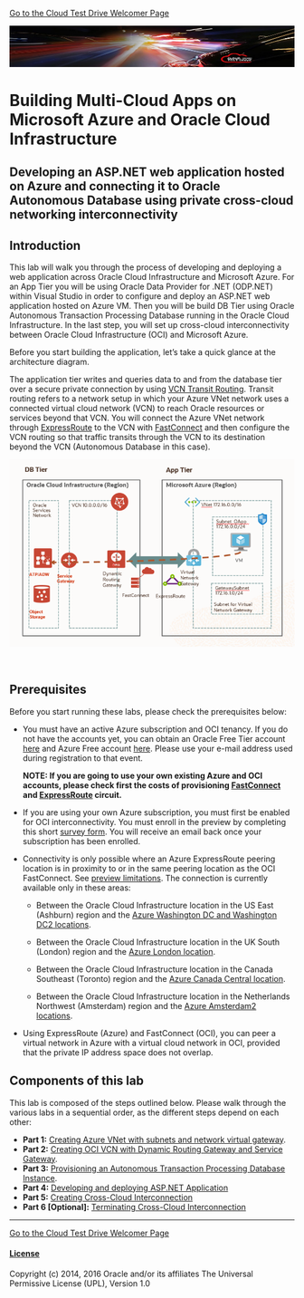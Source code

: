[Go to the Cloud Test Drive Welcomer Page](../../readme.md)

![](../../common/images/customer.logo2.png)

# Building Multi-Cloud Apps on Microsoft Azure and Oracle Cloud Infrastructure

## Developing an ASP.NET web application hosted on Azure and connecting it to Oracle Autonomous Database using private cross-cloud networking interconnectivity

## Introduction

This lab will walk you through the process of developing and deploying a web application across Oracle Cloud Infrastructure and Microsoft Azure. For an App Tier you will be using Oracle Data Provider for .NET (ODP.NET) within Visual Studio in order to configure  and deploy an ASP.NET web application hosted on Azure VM. Then you will be build DB Tier using Oracle Autonomous Transaction Processing Database running in the Oracle Cloud Infrastructure. In the last step, you will set up cross-cloud interconnectivity between Oracle Cloud Infrastructure (OCI) and Microsoft Azure. 

Before you start building the application, let’s take a quick glance at the architecture diagram. 

The application tier writes and queries data to and from the database tier over a secure private connection by using [VCN Transit Routing](https://docs.cloud.oracle.com/iaas/Content/Network/Tasks/transitroutingoracleservices.htm?). Transit routing refers to a network setup in which your Azure VNet network uses a connected virtual cloud network (VCN) to reach Oracle resources or services beyond that VCN. You will connect the Azure VNet network through [ExpressRoute](https://docs.microsoft.com/en-us/azure/expressroute/expressroute-introduction) to the VCN with [FastConnect](https://docs.cloud.oracle.com/en-us/iaas/Content/Network/Concepts/fastconnect.htm) and then configure the VCN routing so that traffic transits through the VCN to its destination beyond the VCN (Autonomous Database in this case).

  ![](./images/ReferenceArchitecture.PNG)

​                                                                             

## Prerequisites

Before you start running these labs, please check the prerequisites below: 

- You must have an active Azure subscription and OCI tenancy.  If you do not have the accounts yet, you can obtain an Oracle Free Tier account [here](https://myservices.us.oraclecloud.com/mycloud/signup?sourceType=:eng:eo:ie::RC_EMMK190926P00040:Vlab_microATPnov) and Azure Free account [here](https://azure.microsoft.com/en-us/free/?utm_source=channel9&utm_medium=descriptionlinks&utm_campaign=freeaccount&ocid=AID754288&wt.mc_id=azfr-c9-niner%2CCFID0519). Please use your e-mail address used during registration to that event.

  **NOTE: If you are going to use your own existing Azure and OCI accounts, please check first the costs of provisioning [FastConnect](https://www.oracle.com/cloud/networking/fastconnect.html) and [ExpressRoute](https://azure.microsoft.com/en-us/pricing/details/expressroute/) circuit.**

- If you are using your own Azure subscription, you must first be enabled for OCI interconnectivity.      You must enroll in the preview by completing this short [survey form](https://forms.office.com/Pages/ResponsePage.aspx?id=v4j5cvGGr0GRqy180BHbRyzVVsi364tClw522rL9tkpUMVFGVVFWRlhMNUlRQTVWSTEzT0dXMlRUTyQlQCN0PWcu). You will receive an email back once your subscription has been enrolled. 

- Connectivity is only possible where an Azure ExpressRoute peering location is in proximity to or in the same peering location as the OCI FastConnect. See [preview limitations](https://docs.microsoft.com/en-us/azure/virtual-machines/workloads/oracle/oracle-oci-overview).                                                                                              The connection is currently available only in these areas: 
  
  - Between the Oracle Cloud Infrastructure location in the US East (Ashburn) region and the [Azure Washington DC and Washington DC2 locations](https://docs.microsoft.com/en-us/azure/expressroute/expressroute-locations-providers).
  - Between the Oracle Cloud Infrastructure location in the UK South (London) region and the [Azure London location](https://docs.microsoft.com/en-us/azure/expressroute/expressroute-locations-providers). 
  - Between the Oracle Cloud Infrastructure location in the Canada Southeast (Toronto) region and the [Azure Canada Central location](https://docs.microsoft.com/en-us/azure/expressroute/expressroute-locations-providers). 
  
  - Between the Oracle Cloud Infrastructure location in the Netherlands Northwest (Amsterdam) region and the [Azure Amsterdam2 locations](https://docs.microsoft.com/en-us/azure/expressroute/expressroute-locations-providers).
- Using ExpressRoute (Azure) and FastConnect (OCI), you can peer a virtual network in Azure with a virtual cloud network in OCI, provided that the private IP address space does not overlap.



## Components of this lab

This lab is composed of the steps outlined below.  Please walk through the various labs in a sequential order, as the different steps depend on each other:

- **Part 1:** [Creating Azure VNet with subnets and network virtual gateway](LabGuide100CreateAzureVNet.md).
- **Part 2:** [Creating OCI VCN with Dynamic Routing Gateway and Service Gateway](LabGuide200CreateVCNandGateways.md). 
- **Part 3:** [Provisioning an Autonomous Transaction Processing Database Instance](LabGuide300ProvisionAutonomousDatabase.md).
- **Part 4:** [Developing and deploying ASP.NET Application](LabGuide400DevelopAppASP.NET.md)
- **Part 5:** [Creating Cross-Cloud Interconnection](LabGuide500CreateInterConnection.md)
- **Part 6 [Optional]:** [Terminating Cross-Cloud Interconnection](LabGuide600TerminateInterConnection.md)

---



[Go to the Cloud Test Drive Welcomer Page](../../readme.md)



#### [License](../../LICENSE)

Copyright (c) 2014, 2016 Oracle and/or its affiliates
The Universal Permissive License (UPL), Version 1.0